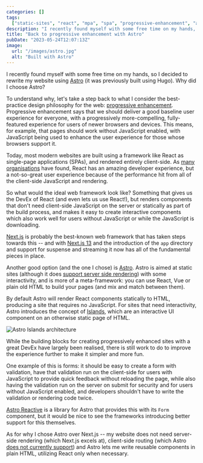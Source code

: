 ```yaml
---
categories: []
tags:
  ["static-sites", "react", "mpa", "spa", "progressive-enhancement", "astro"]
description: "I recently found myself with some free time on my hands, so I decided to rewrite my website using Astro. Why did I choose Astro?"
title: "Back to progressive enhancement with Astro"
pubDate: "2023-05-24T12:07:13Z"
image:
  url: "/images/astro.jpg"
  alt: "Built with Astro"
---
```


I recently found myself with some free time on my hands, so I decided to rewrite my website using [Astro](https://astro.build) (it was previously built using Hugo).
Why did I choose Astro?

To understand why, let's take a step back to what I consider the best-practice design philosophy for the web: [progressive enhancement](https://developer.mozilla.org/en-US/docs/Glossary/Progressive_Enhancement).
Progressive enhancement says that we should deliver a good baseline user experience for everyone, with a progressively more-compelling, fully-featured experience for users of newer browsers and devices.
This means, for example, that pages should work without JavaScript enabled, with JavaScript being used to enhance the user experience for those whose browsers support it.

Today, most modern websites are built using a framework like React as single-page applications (SPAs), and rendered entirely client-side.
As [many organisations](https://dev.to/tigt/making-the-worlds-fastest-website-and-other-mistakes-56na) have found, React has an amazing developer experience, but a not-so-great user experience because of the performance hit from all of the client-side JavaScript and rendering.

So what would the ideal web framework look like? Something that gives us the DevEx of React (and even lets us use React!), but renders components that don't need client-side JavaScript on the server or statically as part of the build process, and makes it easy to create interactive components which also work well for users without JavaScript or while the JavaScript is downloading.

[Next.js](https://nextjs.org) is probably the best-known web framework that has taken steps towards this -- and with [Next.js 13](https://nextjs.org/blog/next-13) and the introduction of the `app` directory and support for suspense and streaming it now has all of the fundamental pieces in place.

Another good option (and the one I chose) is [Astro](https://astro.build). Astro is aimed at static sites (although it does [support server side rendering](https://docs.astro.build/en/guides/server-side-rendering/)) with some interactivity, and is more of a meta-framework: you can use React, Vue or plain old HTML to build your pages (and mix and match between them).

By default Astro will render React components statically to HTML, producing a site that requires no JavaScript.
For sites that need interactivity, Astro introduces the concept of [Islands](https://docs.astro.build/en/concepts/islands/), which are an interactive UI component on an otherwise static page of HTML.

![Astro Islands architecture](/images/astro-islands.webp)

While the building blocks for creating progressively enhanced sites with a great DevEx have largely been realised, there is still work to do to improve the experience further to make it simpler and more fun.

One example of this is forms: it should be easy to create a form with validation, have that validation run on the client-side for users with JavaScript to provide quick feedback without reloading the page, while also having the validation run on the server on submit for security and for users without JavaScript enabled, and developers shouldn't have to write the validation or rendering code twice.

[Astro Reactive](https://docs.astro-reactive.dev/en/api/form/form-component/) is a library for Astro that provides this with its `Form` component, but it would be nice to see the frameworks introducing better support for this themselves.

As for why I chose Astro over Next.js -- my website does not need server-side rendering (which Next.js excels at), client-side routing (which Astro [does not currently support](https://github.com/withastro/roadmap/issues/532)) and Astro lets me write reusable components in plain HTML, utilizing React only when necessary.
